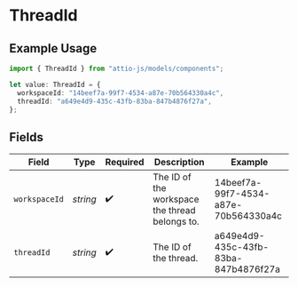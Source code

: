 # ThreadId

## Example Usage

```typescript
import { ThreadId } from "attio-js/models/components";

let value: ThreadId = {
  workspaceId: "14beef7a-99f7-4534-a87e-70b564330a4c",
  threadId: "a649e4d9-435c-43fb-83ba-847b4876f27a",
};
```

## Fields

| Field                                          | Type                                           | Required                                       | Description                                    | Example                                        |
| ---------------------------------------------- | ---------------------------------------------- | ---------------------------------------------- | ---------------------------------------------- | ---------------------------------------------- |
| `workspaceId`                                  | *string*                                       | :heavy_check_mark:                             | The ID of the workspace the thread belongs to. | 14beef7a-99f7-4534-a87e-70b564330a4c           |
| `threadId`                                     | *string*                                       | :heavy_check_mark:                             | The ID of the thread.                          | a649e4d9-435c-43fb-83ba-847b4876f27a           |